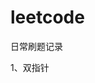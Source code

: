 # leetcode
日常刷题记录

1、双指针

[80. 删除有序数组中的重复项 II]: https://github.com/Liuzt1025/leetcode/blob/master/doublePointer/80.%20%E5%88%A0%E9%99%A4%E6%9C%89%E5%BA%8F%E6%95%B0%E7%BB%84%E4%B8%AD%E7%9A%84%E9%87%8D%E5%A4%8D%E9%A1%B9%20II.md

